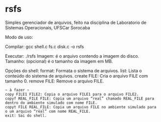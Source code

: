 # rsfs
Simples gerenciador de arquivos, feito na disciplina de Laboratorio de Sistemas Operacionais, UFSCar Sorocaba

Modo de uso:

Compilar: gcc shell.c fs.c disk.c -o rsfs

Executar: ./rsfs <imagem> <tamanho> 
  Imagem: é o arquivo contendo a imagem do disco.
  Tamanho: (opcional) é o tamanho da imagem em MB.
  
  Opções do shell:
    format: Formata o sistema de arquivos.
    list: Lista o conteúdo do sistema de arquivos.
    create FILE: Cria o arquivo FILE com tamanho 0.
    remove FILE: Remove o arquivo FILE.
    
    ~ à fazer ~
    copy FILE1 FILE2: Copia o arquivo FILE1 para o arquivo FILE2.
    copyf REAL_FILE FILE: Copia um arquivo “real” chamado REAL_FILE para dentro do ambiente simulado com nome FILE.
    copyt FILE REAL_FILE: Copia um arquivo FILE no ambiente simulado para o um arquivo “real” com nome REAL_FILE.
    exit: Sai do shell.
